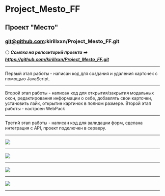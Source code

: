 # Project_Mesto_FF
## Проект "Место"
### git@github.com:kirillxxn/Project_Mesto_FF.git
:white_circle:  ***Ссылка на репозиторий проекта :arrow_right: https://github.com/kirillxxn/Project_Mesto_FF.git***
_____
Первый этап работы - написан код для создания и удаления карточек с помощью JavaScript. 
_____
Второй этап работы - написан код для открытия/закрытия модальных окон, редактирования информации о себе, добавлять свои карточки, установить лайк, открытие картинок в полном размере. 
Второй этап работы - настроен WebPack
_____
Третий этап работы - написан код для валидации форм, сделана интеграция с API, проект подключен в серверу. 
_____
[![](https://imageup.ru/img71/4750647/snimok-ekrana-2024-02-29-005236.jpg)](https://imageup.ru/img71/4750647/snimok-ekrana-2024-02-29-005236.jpg.html)
_____
[![](https://imageup.ru/img229/4810982/snimok-ekrana-2024-04-26-135602.jpg)](https://imageup.ru/img229/4810982/snimok-ekrana-2024-04-26-135602.jpg.html)
_____
[![](https://imageup.ru/img32/4810983/snimok-ekrana-2024-04-26-135654.jpg)](https://imageup.ru/img32/4810983/snimok-ekrana-2024-04-26-135654.jpg.html)
_____
[![](https://imageup.ru/img105/4810984/snimok-ekrana-2024-04-26-135728.jpg)](https://imageup.ru/img105/4810984/snimok-ekrana-2024-04-26-135728.jpg.html)
_____

